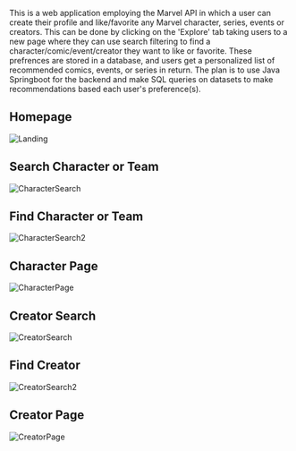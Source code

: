 This is a web application employing the Marvel API in which a user can create their profile and like/favorite any Marvel character, series, events or creators. This can be done by clicking on the 'Explore' tab taking users to a new page where they can use search filtering to find a character/comic/event/creator they want to like or favorite. These prefrences are stored in a database, and users get a personalized list of recommended comics, events, or series in return. The plan is to use Java Springboot for the backend and make SQL queries on datasets to make recommendations based each user's preference(s). 

## Homepage
![Landing](https://github.com/treecake10/Marvel-Comics-Recommender-System/assets/25542109/ada2dfb0-3755-471e-ab02-e07e57fd1ea7)
<br />

## Search Character or Team
![CharacterSearch](https://github.com/treecake10/Marvel-Comics-Recommender-System/assets/25542109/2bb86d18-e82b-4ed3-98df-2eb65fa54bf7)

## Find Character or Team
![CharacterSearch2](https://github.com/treecake10/Marvel-Comics-Recommender-System/assets/25542109/1e5810c4-d4e3-4822-a65d-2b32a27a6269)

## Character Page
![CharacterPage](https://github.com/treecake10/Marvel-Comics-Recommender-System/assets/25542109/30c3e43b-8a37-4f03-8a29-3f86cc6c920c)

## Creator Search
![CreatorSearch](https://github.com/treecake10/Marvel-Comics-Recommender-System/assets/25542109/93ce686f-1f58-49a0-aec6-a8d7d2c6af6d)

## Find Creator
![CreatorSearch2](https://github.com/treecake10/Marvel-Comics-Recommender-System/assets/25542109/3f702972-cc07-4c70-84de-2d4b0f3c2fc1)

## Creator Page
![CreatorPage](https://github.com/treecake10/Marvel-Comics-Recommender-System/assets/25542109/98625e8e-7bf8-4708-bfc1-60cf019200dc)

